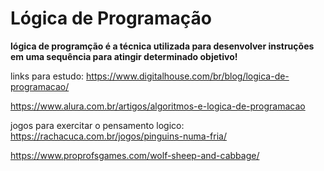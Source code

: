 # Lógica de Programação 







**lógica de programção é a técnica utilizada para desenvolver instruções em uma sequência para atingir determinado objetivo!**



links para estudo: https://www.digitalhouse.com/br/blog/logica-de-programacao/

https://www.alura.com.br/artigos/algoritmos-e-logica-de-programacao

jogos para exercitar o pensamento logico: https://rachacuca.com.br/jogos/pinguins-numa-fria/

https://www.proprofsgames.com/wolf-sheep-and-cabbage/